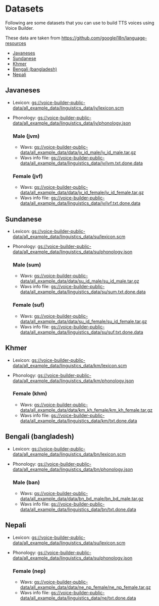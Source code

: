 # Datasets

Following are some datasets that you can use to build TTS voices using Voice Builder. 

These data are taken from https://github.com/googlei18n/language-resources

- [Javaneses](#javaneses)
- [Sundanese](#sundanese)
- [Khmer](#khmer)
- [Bengali (bangladesh)](#bengali-bangladesh)
- [Nepali](#nepali)

## Javaneses

- Lexicon: [gs://voice-builder-public-data/all_example_data/linguistics_data/jv/lexicon.scm](http://storage.googleapis.com/voice-builder-public-data/all_example_data/linguistics_data/jv/lexicon.scm)
- Phonology: [gs://voice-builder-public-data/all_example_data/linguistics_data/jv/phonology.json](http://storage.googleapis.com/voice-builder-public-data/all_example_data/linguistics_data/jv/phonology.json)

    ### Male (jvm)
    - Wavs: [gs://voice-builder-public-data/all_example_data/data/jv_id_male/jv_id_male.tar.gz](http://storage.googleapis.com/voice-builder-public-data/all_example_data/data/jv_id_male/jv_id_male.tar.gz)
    - Wavs info file: [gs://voice-builder-public-data/all_example_data/linguistics_data/jv/jvm.txt.done.data](http://voice-builder-public-data/all_example_data/linguistics_data/jv/jvm.txt.done.data)
    
    ### Female (jvf)
    
    - Wavs: [gs://voice-builder-public-data/all_example_data/data/jv_id_female/jv_id_female.tar.gz](http://storage.googleapis.com/voice-builder-public-data/all_example_data/data/jv_id_female/jv_id_female.tar.gz)
    - Wavs info file: [gs://voice-builder-public-data/all_example_data/linguistics_data/jv/jvf.txt.done.data](http://storage.googleapis.com/voice-builder-public-data/all_example_data/linguistics_data/jv/jvf.txt.done.data)

## Sundanese 

- Lexicon: [gs://voice-builder-public-data/all_example_data/linguistics_data/su/lexicon.scm](http://storage.googleapis.com/voice-builder-public-data/all_example_data/linguistics_data/su/lexicon.scm)
- Phonology: [gs://voice-builder-public-data/all_example_data/linguistics_data/su/phonology.json](http://storage.googleapis.com/voice-builder-public-data/all_example_data/linguistics_data/su/phonology.json)

    
    ### Male (sum)
    - Wavs: [gs://voice-builder-public-data/all_example_data/data/su_id_male/su_id_male.tar.gz](http://storage.googleapis.com/voice-builder-public-data/all_example_data/data/su_id_male/su_id_male.tar.gz)
    - Wavs info file: [gs://voice-builder-public-data/all_example_data/linguistics_data/su/sum.txt.done.data](http://storage.googleapis.com/voice-builder-public-data/all_example_data/linguistics_data/su/sum.txt.done.data)


    ### Female (suf)
    
    - Wavs: [gs://voice-builder-public-data/all_example_data/data/su_id_female/su_id_female.tar.gz](http://storage.googleapis.com/voice-builder-public-data/all_example_data/data/su_id_female/su_id_female.tar.gz)
    - Wavs info file: [gs://voice-builder-public-data/all_example_data/linguistics_data/su/suf.txt.done.data](http://storage.googleapis.com/voice-builder-public-data/all_example_data/linguistics_data/su/suf.txt.done.data)
    

## Khmer

- Lexicon: [gs://voice-builder-public-data/all_example_data/linguistics_data/km/lexicon.scm](http://storage.googleapis.com/voice-builder-public-data/all_example_data/linguistics_data/km/lexicon.scm)
- Phonology: [gs://voice-builder-public-data/all_example_data/linguistics_data/km/phonology.json](http://storage.googleapis.com/voice-builder-public-data/all_example_data/linguistics_data/km/phonology.json)

    ### Female (khm)
    
    - Wavs: [gs://voice-builder-public-data/all_example_data/data/km_kh_female/km_kh_female.tar.gz](http://storage.googleapis.com/voice-builder-public-data/all_example_data/data/km_kh_female/km_kh_female.tar.gz)
    - Wavs info file: [gs://voice-builder-public-data/all_example_data/linguistics_data/km/txt.done.data](http://storage.googleapis.com/voice-builder-public-data/all_example_data/linguistics_data/km/txt.done.data)


## Bengali (bangladesh)

- Lexicon: [gs://voice-builder-public-data/all_example_data/linguistics_data/bn/lexicon.scm](http://storage.googleapis.com/voice-builder-public-data/all_example_data/linguistics_data/bn/lexicon.scm)
- Phonology: [gs://voice-builder-public-data/all_example_data/linguistics_data/bn/phonology.json](http://storage.googleapis.com/voice-builder-public-data/all_example_data/linguistics_data/bn/phonology.json)
    
    ### Male (ban)
    
    - Wavs: [gs://voice-builder-public-data/all_example_data/data/bn_bd_male/bn_bd_male.tar.gz](http://storage.googleapis.com/voice-builder-public-data/all_example_data/data/bn_bd_male/bn_bd_male.tar.gz)
    - Wavs info file: [gs://voice-builder-public-data/all_example_data/linguistics_data/bn/txt.done.data](http://storage.googleapis.com/voice-builder-public-data/all_example_data/linguistics_data/bn/txt.done.data)


## Nepali

- Lexicon: [gs://voice-builder-public-data/all_example_data/linguistics_data/su/lexicon.scm](http://storage.googleapis.com/voice-builder-public-data/all_example_data/linguistics_data/su/lexicon.scm)
- Phonology: [gs://voice-builder-public-data/all_example_data/linguistics_data/su/phonology.json](http://storage.googleapis.com/voice-builder-public-data/all_example_data/linguistics_data/su/phonology.json)

    ### Female (nep)
    
    - Wavs: [gs://voice-builder-public-data/all_example_data/data/ne_np_female/ne_np_female.tar.gz](http://storage.googleapis.com/voice-builder-public-data/all_example_data/data/ne_np_female/ne_np_female.tar.gz)
    - Wavs info file: [gs://voice-builder-public-data/all_example_data/linguistics_data/ne/txt.done.data](http://storage.googleapis.com/voice-builder-public-data/all_example_data/linguistics_data/ne/txt.done.data)
    







